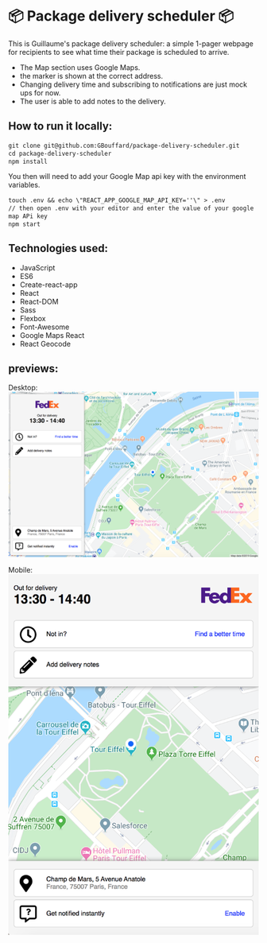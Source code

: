 # :package: Package delivery scheduler :package:

This is Guillaume's package delivery scheduler:
a simple 1-pager webpage for recipients to see what time their package is scheduled to arrive.

- The Map section uses Google Maps.
- the marker is shown at the correct address.
- Changing delivery time and subscribing to notifications are just mock ups for now.
- The user is able to add notes to the delivery.

## How to run it locally:

```
git clone git@github.com:GBouffard/package-delivery-scheduler.git
cd package-delivery-scheduler
npm install
```

You then will need to add your Google Map api key with the environment variables.

```
touch .env && echo \"REACT_APP_GOOGLE_MAP_API_KEY=''\" > .env
// then open .env with your editor and enter the value of your google map APi key
npm start
```

## Technologies used:

- JavaScript
- ES6
- Create-react-app
- React
- React-DOM
- Sass
- Flexbox
- Font-Awesome
- Google Maps React
- React Geocode

## previews:

Desktop:
![](public/images/desktop_screenshot.png)

Mobile:
![](public/images/mobile_screenshot.png)
